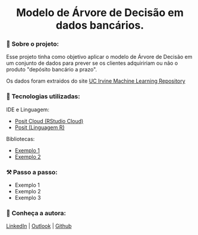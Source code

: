  <h1 align="center">Modelo de Árvore de Decisão em dados bancários.</h1>
 
 
### 📌 <strong>Sobre o projeto:</strong>
Esse projeto tinha como objetivo aplicar o modelo de Árvore de Decisão em um conjunto de dados para prever se os clientes adquiririam ou não o produto "depósito bancário a prazo".

Os dados foram extraidos do site [UC Irvine Machine Learning Repository](https://archive.ics.uci.edu/dataset/222/bank+marketing)

### 🚀 <strong>Tecnologias utilizadas:</strong>

IDE e Linguagem:
- [Posit Cloud (RStudio Cloud)](https://posit.cloud/)
- [Posit (Linguagem R)](https://www.python.org/](https://posit.co/))

Bibliotecas:
- [Exemplo 1](https://pandas.pydata.org/docs/index.html)
- [Exemplo 2](https://matplotlib.org/)



### :hammer_and_pick: <strong> Passo a passo:</strong>
- Exemplo 1
- Exemplo 2
- Exemplo 3


### :bust_in_silhouette: <strong>Conheça a autora:</strong>
[LinkedIn](https://www.linkedin.com/in/laura-maria-de-souza-romano/) | [Outlook](mailto:laura.sromano@hotmail.com) | [Github](https://github.com/lauramsromano)
